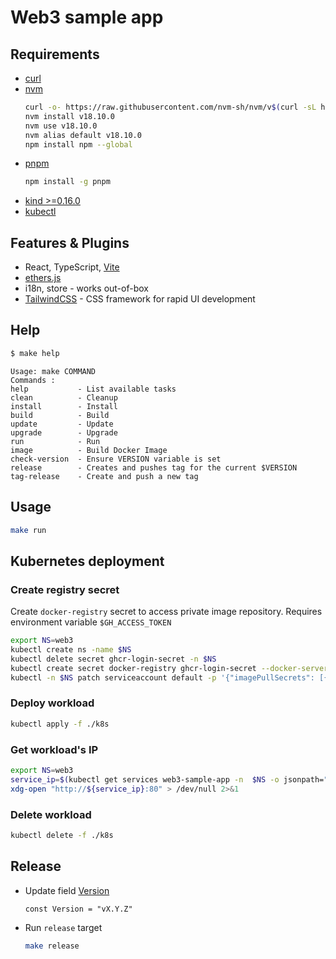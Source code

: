 # Web3 sample app

## Requirements

* [curl](https://help.ubidots.com/en/articles/2165289-learn-how-to-install-run-curl-on-windows-macosx-linux)
* [nvm](https://github.com/nvm-sh/nvm#install--update-script)
  ```bash
  curl -o- https://raw.githubusercontent.com/nvm-sh/nvm/v$(curl -sL https://api.github.com/repos/nvm-sh/nvm/releases/latest  | grep '"tag_name":' | awk -F '"' '{printf("%s",$4)}' | cut -c 2-)/install.sh | bash
  nvm install v18.10.0
  nvm use v18.10.0
  nvm alias default v18.10.0
  npm install npm --global
  ```
* [pnpm](https://pnpm.io/installation)
  ```bash
  npm install -g pnpm
  ```
* [kind >=0.16.0](https://kind.sigs.k8s.io/docs/user/quick-start/#installation)
* [kubectl](https://kubernetes.io/docs/tasks/tools/install-kubectl-linux/)

## Features & Plugins

- React, TypeScript, [Vite](https://github.com/vitejs/vite)
- [ethers.js](https://github.com/ethers-io/ethers.js)
- i18n, store - works out-of-box
- [TailwindCSS](https://github.com/tailwindlabs/tailwindcss) - CSS framework for rapid UI development

## Help

```bash
$ make help
```
```text
Usage: make COMMAND
Commands :
help           - List available tasks
clean          - Cleanup
install        - Install
build          - Build
update         - Update
upgrade        - Upgrade
run            - Run
image          - Build Docker Image
check-version  - Ensure VERSION variable is set
release        - Creates and pushes tag for the current $VERSION
tag-release    - Create and push a new tag
```

## Usage

```bash
make run
```

## Kubernetes deployment

### Create registry secret

Create `docker-registry` secret to access private image repository. Requires environment variable `$GH_ACCESS_TOKEN`

```bash
export NS=web3
kubectl create ns -name $NS
kubectl delete secret ghcr-login-secret -n $NS
kubectl create secret docker-registry ghcr-login-secret --docker-server=ghcr.io --docker-username=qleet --docker-password=$GH_ACCESS_TOKEN --docker-email=default -n $NS
kubectl -n $NS patch serviceaccount default -p '{"imagePullSecrets": [{"name": "ghcr-login-secret"}]}'
```

### Deploy workload

```bash
kubectl apply -f ./k8s

```

### Get workload's IP

```bash
export NS=web3
service_ip=$(kubectl get services web3-sample-app -n  $NS -o jsonpath="{.status.loadBalancer.ingress[0].ip}")
xdg-open "http://${service_ip}:80" > /dev/null 2>&1
```

### Delete workload

```bash
kubectl delete -f ./k8s
```

## Release

- Update field [Version](./src/components/Layout.tsx#L25)
  ```text
  const Version = "vX.Y.Z"
  ```

- Run `release` target
  ```bash
  make release
  ```

